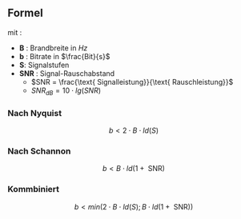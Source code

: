 ## Formel
mit : 
- **B** : Brandbreite in $Hz$
- **b** : Bitrate in $\frac{Bit}{s}$
- **S**: Signalstufen 
- **SNR** : Signal-Rauschabstand
	- $SNR = \frac{\text{ Signalleistung}}{\text{ Rauschleistung}}$
	- $SNR_{dB} = 10 \cdot lg(SNR)$ 

### Nach Nyquist 
$$
b < 2 \cdot B \cdot ld(S)
$$
### Nach Schannon
$$
b < B \cdot ld(1 + \text{ SNR})
$$
### Kommbiniert 
$$
b < min(2 \cdot B \cdot ld(S); B \cdot ld(1 + \text{ SNR}))
$$